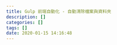 ```yaml
---
title: Gulp 前端自動化 - 自動清除檔案與資料夾
description: []
categories: []
tags: []
date: 2020-01-15 14:16:48
---
```

